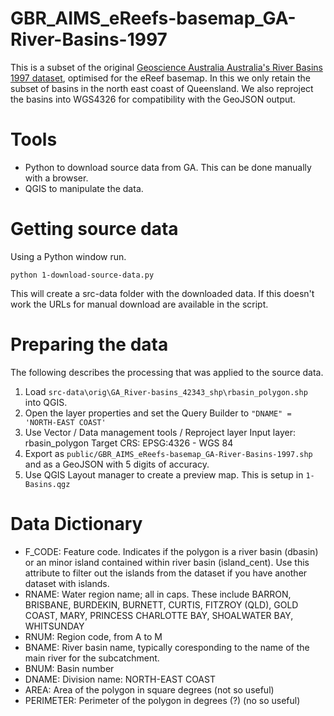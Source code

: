 # GBR_AIMS_eReefs-basemap_GA-River-Basins-1997
This is a subset of the original [Geoscience Australia Australia's River Basins 1997 dataset](https://ecat.ga.gov.au/geonetwork/srv/eng/catalog.search#/metadata/42343), optimised for the eReef basemap. In this we only retain the subset of basins in the north east coast of Queensland. We also reproject the basins into WGS4326 for compatibility with the GeoJSON output.

# Tools
 - Python to download source data from GA. This can be done manually with a browser.
 - QGIS to manipulate the data.

# Getting source data
Using a Python window run.
```
python 1-download-source-data.py
```
This will create a src-data folder with the downloaded data. If this doesn't work the URLs for manual download are available in the script.

# Preparing the data
The following describes the processing that was applied to the source data.
1. Load `src-data\orig\GA_River-basins_42343_shp\rbasin_polygon.shp` into QGIS.
2. Open the layer properties and set the Query Builder to `"DNAME" = 'NORTH-EAST COAST'`
3. Use Vector / Data management tools / Reproject layer
 Input layer: rbasin_polygon
 Target CRS: EPSG:4326 - WGS 84
4. Export as `public/GBR_AIMS_eReefs-basemap_GA-River-Basins-1997.shp` and as a GeoJSON with 5 digits of accuracy.
5. Use QGIS Layout manager to create a preview map. This is setup in `1-Basins.qgz`

# Data Dictionary
- F_CODE: Feature code. Indicates if the polygon is a river basin (dbasin) or an minor island contained within river basin (island_cent). Use this attribute to filter out the islands from the dataset if you have another dataset with islands.
- RNAME: Water region name; all in caps. These include BARRON, BRISBANE, BURDEKIN, BURNETT, CURTIS, FITZROY (QLD), GOLD COAST, MARY, PRINCESS CHARLOTTE BAY, SHOALWATER BAY, WHITSUNDAY
- RNUM: Region code, from A to M
- BNAME: River basin name, typically coresponding to the name of the main river for the subcatchment.
- BNUM: Basin number
- DNAME: Division name: NORTH-EAST COAST
- AREA: Area of the polygon in square degrees (not so useful)
- PERIMETER: Perimeter of the polygon in degrees (?) (no so useful)
